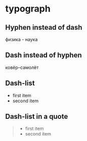 # typograph

## Hyphen instead of dash

физика - наука

## Dash instead of hyphen

ковёр–самолёт

## Dash-list

- first item
- second item

## Dash-list in a quote

> - first item
> - second item
